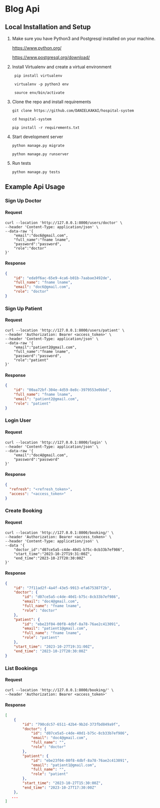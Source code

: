 # Blog Api

## Local Installation and Setup

1. Make sure you have Python3 and Postgresql installed on your machine.

   https://www.python.org/

   https://www.postgresql.org/download/

2. Install Virtualenv and create a virtual environment

   ` pip install virtualenv`

   ` virtualenv -p python3 env`

   ` source env/bin/activate`

3. Clone the repo and install requirements

   `git clone https://github.com/DANIELKAKAI/hospital-system`

   `cd hospital-system`

   `pip install -r requirements.txt`



5. Start development server

   `python manage.py migrate`

   `python manage.py runserver`

6. Run tests

   `python manage.py tests`

## Example Api Usage

### Sign Up Doctor

#### Request

```shell
curl --location 'http://127.0.0.1:8000/users/doctor' \
--header 'Content-Type: application/json' \
--data-raw '{
    "email":"doc6@gmail.com",
    "full_name":"fname lname",
    "password":"password",
    "role":"doctor"
}'
```

#### Response

```json
{
    "id": "eda9f6ac-65e9-4ca6-b01b-7aabae3492de",
    "full_name": "fname lname",
    "email": "doc6@gmail.com",
    "role": "doctor"
}
```

### Sign Up Patient

#### Request

```shell
curl --location 'http://127.0.0.1:8000/users/patient' \
--header 'Authorization: Bearer <access_token>' \
--header 'Content-Type: application/json' \
--data-raw '{
    "email":"patient2@gmail.com",
    "full_name":"fname lname",
    "password":"password",
    "role":"patient"
}'
```

#### Response

```json
{
    "id": "00aa72bf-304e-4d59-8e8c-3979553e0bbd",
    "full_name": "fname lname",
    "email": "patient2@gmail.com",
    "role": "patient"
}
```

### Login User

#### Request

```shell
curl --location 'http://127.0.0.1:8000/login' \
--header 'Content-Type: application/json' \
--data-raw '{
    "email":"doc4@gmail.com",
    "password":"password"
}'
```

#### Response

```json
{
  "refresh": "<refresh_token>",
  "access": "<access_token>"
}
```

### Create Booking

#### Request

```shell
curl --location 'http://127.0.0.1:8000/booking/' \
--header 'Authorization: Bearer <access_token>' \
--header 'Content-Type: application/json' \
--data '{
    "doctor_id":"d07ce5a5-c4de-40d1-b75c-8cb33b7ef986",
    "start_time":"2023-10-27T19:31:00Z",
    "end_time":"2023-10-27T20:30:00Z"
}'
```

#### Response

```json
{
    "id": "7f11ad2f-4a4f-43e5-9913-efa675387f2b",
    "doctor": {
        "id": "d07ce5a5-c4de-40d1-b75c-8cb33b7ef986",
        "email": "doc4@gmail.com",
        "full_name": "fname lname",
        "role": "doctor"
    },
    "patient": {
        "id": "ebe23f04-00f8-4dbf-8a78-76ae2c413091",
        "email": "patient1@gmail.com",
        "full_name": "fname lname",
        "role": "patient"
    },
    "start_time": "2023-10-27T19:31:00Z",
    "end_time": "2023-10-27T20:30:00Z"
}
```

### List Bookings

#### Request

```shell
curl --location 'http://127.0.0.1:8000/booking/' \
--header 'Authorization: Bearer <access_token>'
```

#### Response

```json
[
    {
        "id": "790cdc57-6511-42b4-9b2d-373fbd849a9f",
        "doctor": {
            "id": "d07ce5a5-c4de-40d1-b75c-8cb33b7ef986",
            "email": "doc4@gmail.com",
            "full_name": "",
            "role": "doctor"
        },
        "patient": {
            "id": "ebe23f04-00f8-4dbf-8a78-76ae2c413091",
            "email": "patient1@gmail.com",
            "full_name": "",
            "role": "patient"
        },
        "start_time": "2023-10-27T15:30:00Z",
        "end_time": "2023-10-27T17:30:00Z"
    },
   ...
]
```